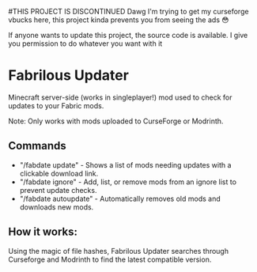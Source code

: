 #THIS PROJECT IS DISCONTINUED
Dawg I'm trying to get my curseforge vbucks here, this project kinda prevents you from seeing the ads
😳

If anyone wants to update this project, the source code is available. I give you permission to do whatever you want with it

# Fabrilous Updater
Minecraft server-side (works in singleplayer!) mod used to check for updates to your Fabric mods.

Note: Only works with mods uploaded to CurseForge or Modrinth.


## Commands
* "/fabdate update" - Shows a list of mods needing updates with a clickable download link.
* "/fabdate ignore"  -  Add, list, or remove mods from an ignore list to prevent update checks.
* "/fabdate autoupdate" - Automatically removes old mods and downloads new mods.


## How it works:
Using the magic of file hashes, Fabrilous Updater searches through Curseforge and Modrinth to find the latest compatible version.
